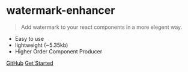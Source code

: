 # watermark-enhancer

> Add watermark to your react components in a more elegent way.

* Easy to use
* lightweight (~5.35kb)
* Higher Order Component Producer

[GitHub](https://github.com/fatdoge/watermark-enhancer/)
[Get Started](/_fatdoge)